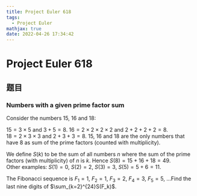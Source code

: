 ```yaml
---
title: Project Euler 618
tags:
  - Project Euler
mathjax: true
date: 2022-04-26 17:34:42
---
```


<escape><!-- more --></escape>

# Project Euler 618

## 题目

### Numbers with a given prime factor sum

Consider the numbers $15$, $16$ and $18$:

$15=3\times5$ and $3+5=8$. $16=2\times2\times2\times2$ and $2+2+2+2=8$.<br>$18=2\times3\times3$ and $2+3+3=8$. $15$, $16$ and $18$ are the only numbers that have $8$ as sum of the prime factors (counted with multiplicity).

We define $S(k)$ to be the sum of all numbers $n$ where the sum of the prime factors (with multiplicity) of $n$ is $k$. Hence $S(8)=15+16+18=49$.<br>Other examples: $S(1)=0$, $S(2)=2$, $S(3)=3$, $S(5)=5+6=11$.

The Fibonacci sequence is $F_1=1$, $F_2=1$, $F_3=2$, $F_4=3$, $F_5=5$, $\ldots$Find the last nine digits of $\sum_{k=2}^{24}S(F_k)$.